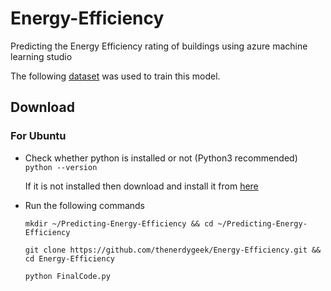 # Energy-Efficiency
Predicting the Energy Efficiency rating of buildings using azure machine learning studio


The following <a href="https://archive.ics.uci.edu/ml/machine-learning-databases/00242/ENB2012_data.xlsx">dataset</a> was used to train this model.

## Download

### For Ubuntu

* Check whether python is installed or not (Python3 recommended)</br>
  `python --version`

    If it is not installed then download and install it from [here](https://www.python.org/downloads/)

* Run the following commands

  ```
  mkdir ~/Predicting-Energy-Efficiency && cd ~/Predicting-Energy-Efficiency
  
  git clone https://github.com/thenerdygeek/Energy-Efficiency.git && cd Energy-Efficiency
  
  python FinalCode.py
  ```
  
